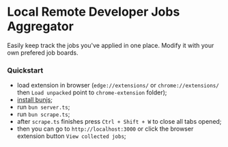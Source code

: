 # Local Remote Developer Jobs Aggregator

Easily keep track the jobs you've applied in one place. Modify it with your own prefered job boards.


### Quickstart

- load extension in browser (`edge://extensions/` or `chrome://extensions/` then `Load unpacked` point to `chrome-extension` folder);
- [install bunjs](https://bun.sh/docs/installation);
- run `bun server.ts`;
- run `bun scrape.ts`;
- after `scrape.ts` finishes press `Ctrl + Shift + W` to close all tabs opened;
- then you can go to `http://localhost:3000` or click the browser extension button `View collected jobs`;
